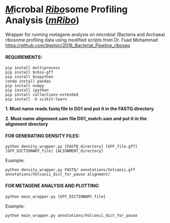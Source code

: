 # <ins>*M*</ins>icrobal <ins>*Ribo*</ins>some Profiling Analysis (<ins>*mRibo*</ins>)
Wrapper for running metagene analysis on microbial (Bacteria and Archaea) ribosome profiling data using modified scripts from Dr. Fuad Mohammad https://github.com/dgelsin/2018_Bacterial_Pipeline_riboseq

#### REQUIREMENTS:
```pip install DateTime
pip install multiprocess
pip install bcbio-gff
pip install biopython
conda install pandas
pip install numpy
pip install ipython
pip install collections-extended
pip install -U scikit-learn
```

**1. Must name reads.fastq file to DG1 and put it in the FASTQ directory**

**2. Must name alignment.sam file DG1_match.sam and put it in the alignment directory**


#### FOR GENERATING DENSITY FILES:

```python density_wrapper.py [FASTQ_directory] [GFF_file.gff] [GFF_DICTIONARY_file] [ALIGNMENT_directory]```

Example:

```python density_wrapper.py FASTQ/ annotations/Volcanii.gff annotations/Volcanii_dict_for_pause alignment/```



#### FOR METAGENE ANALYSIS AND PLOTTING:

```python main_wrapper.py [GFF_DICTIONARY_file]```

Example:

```python main_wrapper.py annotations/Volcanii_dict_for_pause```
